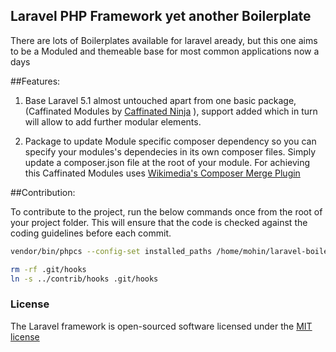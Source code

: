 ## Laravel PHP Framework yet another Boilerplate

There are lots of Boilerplates available for laravel aready, but this one aims to be a Moduled and themeable base for most common applications now a days

##Features:

1. Base Laravel 5.1 almost untouched apart from one basic package, (Caffinated Modules by [Caffinated Ninja](https://github.com/caffeinated/modules) ), support added which in turn will allow to add further modular elements.

2. Package to update Module specific composer dependency so you can specify your modules's dependecies in its own composer files. Simply update a composer.json file at the root of your module. For achieving this Caffinated Modules uses [Wikimedia's Composer Merge Plugin](https://github.com/wikimedia/composer-merge-plugin)

##Contribution:

To contribute to the project, run the below commands once from the root of your project folder. This will ensure that the code is checked against the coding guidelines before each commit.

```bash
vendor/bin/phpcs --config-set installed_paths /home/mohin/laravel-boilerplate/vendor/socialengine/sniffer-rules/src/SocialEngine/SnifferRules/Standard

rm -rf .git/hooks
ln -s ../contrib/hooks .git/hooks
```

### License

The Laravel framework is open-sourced software licensed under the [MIT license](http://opensource.org/licenses/MIT)

